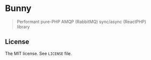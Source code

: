 # Bunny

> Performant pure-PHP AMQP (RabbitMQ) sync/async (ReactPHP) library


## License

The MIT license. See `LICENSE` file.
